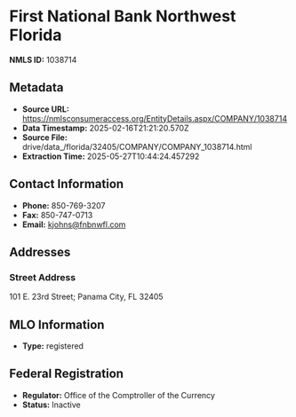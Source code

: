 # First National Bank Northwest Florida

**NMLS ID:** 1038714

## Metadata
- **Source URL:** https://nmlsconsumeraccess.org/EntityDetails.aspx/COMPANY/1038714
- **Data Timestamp:** 2025-02-16T21:21:20.570Z
- **Source File:** drive/data_/florida/32405/COMPANY/COMPANY_1038714.html
- **Extraction Time:** 2025-05-27T10:44:24.457292

## Contact Information
- **Phone:** 850-769-3207
- **Fax:** 850-747-0713
- **Email:** kjohns@fnbnwfl.com

## Addresses
### Street Address
101 E. 23rd Street; Panama City, FL 32405

## MLO Information
- **Type:** registered

## Federal Registration
- **Regulator:** Office of the Comptroller of the Currency
- **Status:** Inactive
